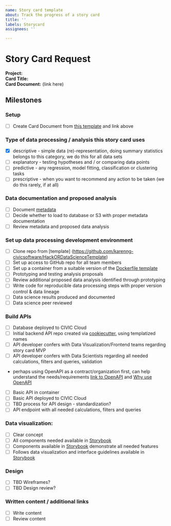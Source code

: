 ```yaml
---
name: Story card template
about: Track the progress of a story card
title: ''
labels: Storycard
assignees: ''

---
```

# Story Card Request

**Project:**    
**Card Title:**        
**Card Document:** (link here)        

## Milestones

### Setup
- [ ] Create Card Document from [this template](https://docs.google.com/document/d/1aNBU5m5vc7coXbHzItJB9sUMAGufMVYEJZqXUkY40Gc/edit#) and link above     

### Type of data processing / analysis this story card uses 
- [x] descriptive - simple data (re)-representation, doing summary statistics belongs to this category, we do this for all data sets      
- [ ] explanatory - testing hypotheses and / or comparing data points     
- [ ] predictive - any regression, model fitting, classification or clustering tasks      
- [ ] prescriptive - when you want to recommend any action to be taken (we do this rarely, if at all)      

### Data documentation and proposed analysis
- [ ] Document [metadata](https://forms.gle/7aL8U3Y9ANNz9oda7)       
- [ ] Decide whether to load to database or S3 with proper metadata documentation       
- [ ] Review metadata and proposed data analysis      

### Set up data processing development environment   
- [ ] Clone repo from [template] (https://github.com/karenng-civicsoftware/HackORDataScienceTemplate)       
- [ ] Set up access to GitHub repo for all team members
- [ ] Set up a container from a suitable version of the [Dockerfile template](https://github.com/karenng-civicsoftware/HackORDataScienceTemplate/blob/master/build/Dockerfile)       
- [ ] Prototyping and testing analysis proposals       
- [ ] Review additional proposed data analysis identified through prototyping       
- [ ] Write code for reproducible data processing steps with proper version control & data lineage    
- [ ] Data science results produced and documented      
- [ ] Data science peer reviewed        

### Build APIs
- [ ] Database deployed to CIVIC Cloud      
- [ ] Initial backend API repo created via [cookiecutter](https://github.com/hackoregon/2019-backend-cookiecutter-django), using templatized names  
- [ ] API developer confers with Data Visualization/Frontend teams regarding story card MVP
- [ ] API developer confers with Data Scientists regarding all needed calculations, filters and queries, validation
- perhaps using OpenAPI as a contract/organization first, can help understand the needs/requirements [link to OpenAPI](https://swagger.io/docs/specification/about/) and 
[Why use OpenAPI](https://apievangelist.com/2018/04/03/openapi-is-the-contract-for-your-microservice/)

- [ ] Basic API in container       
- [ ] Basic API deployed to CIVIC Cloud       
- [ ] TBD process for API design - standardization?        
- [ ] API endpoint with all needed calculations, filters and queries        

### Data visualization:
- [ ] Clear concept        
- [ ] All components needed available in [Storybook](https://hackoregon.github.io/civic/)       
- [ ] Components available in [Storybook](https://hackoregon.github.io/civic/) demonstrate all needed features      
- [ ] Follows data visualization and interface guidelines available in [Storybook](https://hackoregon.github.io/civic/)        

### Design
- [ ] TBD Wireframes?     
- [ ] TBD Design review?     

### Written content / additional links
- [ ] Write content     
- [ ] Review content      
